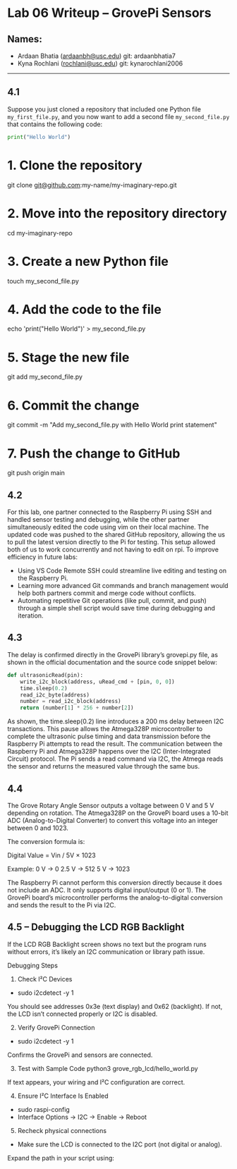 # Lab 06 Writeup – GrovePi Sensors

## Names:  
- Ardaan Bhatia (ardaanbh@usc.edu)  git: ardaanbhatia7 
- Kyna Rochlani (rochlani@usc.edu) git: kynarochlani2006

---

## 4.1

Suppose you just cloned a repository that included one Python file `my_first_file.py`, and you now want to add a second file `my_second_file.py` that contains the following code:
```python
print("Hello World")
```
# 1. Clone the repository
git clone git@github.com:my-name/my-imaginary-repo.git

# 2. Move into the repository directory
cd my-imaginary-repo

# 3. Create a new Python file
touch my_second_file.py

# 4. Add the code to the file
echo 'print("Hello World")' > my_second_file.py

# 5. Stage the new file
git add my_second_file.py

# 6. Commit the change
git commit -m "Add my_second_file.py with Hello World print statement"

# 7. Push the change to GitHub
git push origin main


## 4.2
For this lab, one partner connected to the Raspberry Pi using SSH and handled sensor testing and debugging, while the other partner simultaneously edited the code using vim on their local machine. The updated code was pushed to the shared GitHub repository, allowing the us to pull the latest version directly to the Pi for testing. This setup allowed both of us to work concurrently and not having to edit on rpi. To improve efficiency in future labs:
- Using VS Code Remote SSH could streamline live editing and testing on the Raspberry Pi.
- Learning more advanced Git commands and branch management would help both partners commit and merge code without conflicts.
- Automating repetitive Git operations (like pull, commit, and push) through a simple shell script would save time during debugging and iteration.

## 4.3 
The delay is confirmed directly in the GrovePi library’s grovepi.py file, as shown in the official documentation and the source code snippet below:
```python
def ultrasonicRead(pin):
    write_i2c_block(address, uRead_cmd + [pin, 0, 0])
    time.sleep(0.2)
    read_i2c_byte(address)
    number = read_i2c_block(address)
    return (number[1] * 256 + number[2])

```
As shown, the time.sleep(0.2) line introduces a 200 ms delay between I2C transactions.
This pause allows the Atmega328P microcontroller to complete the ultrasonic pulse timing and data transmission before the Raspberry Pi attempts to read the result.
The communication between the Raspberry Pi and Atmega328P happens over the I2C (Inter-Integrated Circuit) protocol. The Pi sends a read command via I2C, the Atmega reads the sensor and returns the measured value through the same bus.

## 4.4 
The Grove Rotary Angle Sensor outputs a voltage between 0 V and 5 V depending on rotation. The Atmega328P on the GrovePi board uses a 10-bit ADC (Analog-to-Digital Converter) to convert this voltage into an integer between 0 and 1023.

The conversion formula is:

Digital Value = Vin / 5V × 1023

Example:
0 V → 0
2.5 V → 512
5 V → 1023

The Raspberry Pi cannot perform this conversion directly because it does not include an ADC. It only supports digital input/output (0 or 1). The GrovePi board’s microcontroller performs the analog-to-digital conversion and sends the result to the Pi via I2C.

## 4.5 – Debugging the LCD RGB Backlight

If the LCD RGB Backlight screen shows no text but the program runs without errors, it’s likely an I2C communication or library path issue.

Debugging Steps

1. Check I²C Devices
- sudo i2cdetect -y 1

You should see addresses 0x3e (text display) and 0x62 (backlight).
If not, the LCD isn’t connected properly or I2C is disabled.

2. Verify GrovePi Connection
- sudo i2cdetect -y 1

Confirms the GrovePi and sensors are connected.

3. Test with Sample Code
python3 grove_rgb_lcd/hello_world.py

If text appears, your wiring and I²C configuration are correct.

4. Ensure I²C Interface Is Enabled
- sudo raspi-config
- Interface Options → I2C → Enable → Reboot


5. Recheck physical connections
- Make sure the LCD is connected to the I2C port (not digital or analog).

Expand the path in your script using:
